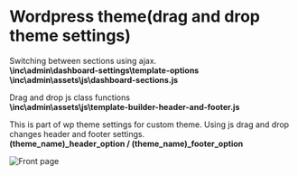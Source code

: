 <h1>Wordpress theme(drag and drop theme settings)</h1>

<p><span>Switching between sections using ajax.
</br> <b>\inc\admin\dashboard-settings\template-options</b>
</br> <b>\inc\admin\assets\js\dashboard-sections.js</b></span></p>


<p><span>Drag and drop js class functions</br>
<b>\inc\admin\assets\js\template-builder-header-and-footer.js</b>
</span></p>




<p><span>This is part of wp theme settings for custom theme.
Using js drag and drop changes header and footer settings.</br>
<b>(theme_name)_header_option / (theme_name)_footer_option</b></span></p>


![Front page]([https://github.com/AlexandrSgadlev/Wordpress-drag-and-drop-theme-settings/blob/maater/screen-1.png])
